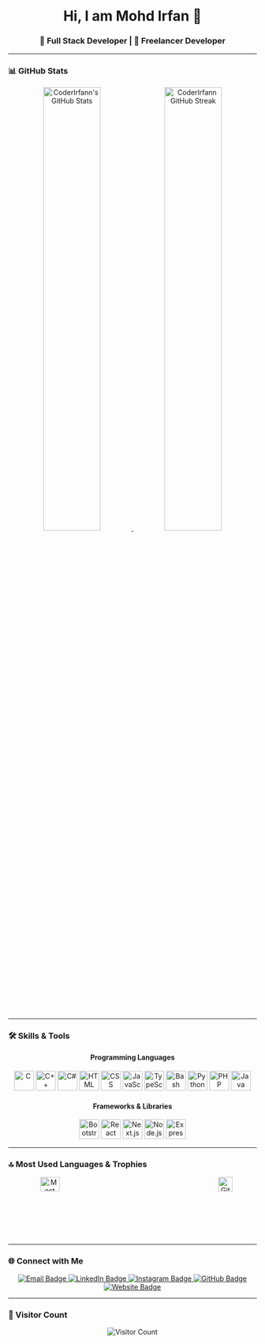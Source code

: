 <h1 align="center">Hi, I am Mohd Irfan 👋</h1>
<h3 align="center">🚀 Full Stack Developer | 🌟 Freelancer Developer</h3>

---

### 📊 GitHub Stats

<div align="center">
  <a href="https://github-readme-stats.vercel.app/api?username=CoderIrfann&include_all_commits=true&show_icons=true&theme=github_dark&hide_border=true">
    <img src="https://github-readme-stats.vercel.app/api?username=CoderIrfann&include_all_commits=true&show_icons=true&theme=github_dark&hide_border=true" alt="CoderIrfann's GitHub Stats" width="48%" />
  </a>
  <a href="https://github-readme-streak-stats.herokuapp.com/?user=CoderIrfann&theme=github_dark&hide_border=true">
    <img src="https://github-readme-streak-stats.herokuapp.com/?user=CoderIrfann&theme=github_dark&hide_border=true" alt="CoderIrfann GitHub Streak" width="48%" />
  </a>
</div>

---

### 🛠️ Skills & Tools

<div align="center">
  <h4>Programming Languages</h4>
  <img src="https://upload.wikimedia.org/wikipedia/commons/1/19/C_Logo.png" alt="C" height="40" />
  <img src="https://upload.wikimedia.org/wikipedia/commons/1/18/ISO_C%2B%2B_Logo.svg" alt="C++" height="40" />
  <img src="https://upload.wikimedia.org/wikipedia/commons/0/0d/C_Sharp_wordmark.svg" alt="C#" height="40" />
  <img src="https://upload.wikimedia.org/wikipedia/commons/6/61/HTML5_logo_and_wordmark.svg" alt="HTML" height="40" />
  <img src="https://upload.wikimedia.org/wikipedia/commons/d/d5/CSS3_logo_and_wordmark.svg" alt="CSS" height="40" />
  <img src="https://upload.wikimedia.org/wikipedia/commons/9/99/Unofficial_JavaScript_logo_2.svg" alt="JavaScript" height="40" />
  <img src="https://upload.wikimedia.org/wikipedia/commons/4/4c/Typescript_logo_2020.svg" alt="TypeScript" height="40" />
  <img src="https://upload.wikimedia.org/wikipedia/commons/8/82/Gnu-bash-logo.svg" alt="Bash" height="40" />
  <img src="https://upload.wikimedia.org/wikipedia/commons/c/c3/Python-logo-notext.svg" alt="Python" height="40" />
  <img src="https://upload.wikimedia.org/wikipedia/commons/2/27/PHP-logo.svg" alt="PHP" height="40" />
  <img src="https://cdn.worldvectorlogo.com/logos/java-4.svg" alt="Java" height="40" />
</div>

<div align="center">
  <h4>Frameworks & Libraries</h4>
  <img src="https://profilinator.rishav.dev/skills-assets/bootstrap-plain.svg" alt="Bootstrap" height="40" />
  <img src="https://profilinator.rishav.dev/skills-assets/react-original-wordmark.svg" alt="React" height="40" />
  <img src="https://soshace.com/wp-content/uploads/2019/10/Getting-Started-with-NextJS.jpg" alt="Next.js" height="40" />
  <img src="https://profilinator.rishav.dev/skills-assets/nodejs-original-wordmark.svg" alt="Node.js" height="40" />
  <img src="https://miro.medium.com/v2/resize:fit:1400/1*XP-mZOrIqX7OsFInN2ngRQ.png" alt="Express.js" height="40" />
</div>

---

### 🔝 Most Used Languages & Trophies

<div align="center" style="display: flex; justify-content: space-between;">
  <a href="https://github-readme-stats.vercel.app/api/top-langs/?username=CoderIrfann&theme=github_dark&hide_border=true&hide=Jupyter%20Notebook,css,html,scss&layout=compact"> 
    <img src="https://github-readme-stats.vercel.app/api/top-langs/?username=CoderIrfann&theme=github_dark&hide_border=true&hide=Jupyter%20Notebook,css,html,scss&layout=compact" alt="Most Used Languages" width="48%" />
  </a>
  <a href="https://github-profile-trophy.vercel.app/?username=CoderIrfann&row=3&column=4&no-bg=true">
    <img src="https://github-profile-trophy.vercel.app/?username=CoderIrfann&row=3&column=4&no-bg=true" alt="GitHub Trophies" width="48%" />
  </a>
</div>

---

### 🌐 Connect with Me

<div align="center">
  <a href="mailto:mohdirfan70097@gmail.com">
    <img src="https://img.shields.io/badge/Email-D14836?style=for-the-badge&logo=gmail&logoColor=white" alt="Email Badge" />
  </a>
  <a href="https://www.linkedin.com/feed/">
    <img src="https://img.shields.io/badge/LinkedIn-0A66C2?style=for-the-badge&logo=linkedin&logoColor=white" alt="LinkedIn Badge" />
  </a>
  <a href="https://www.instagram.com/code_with_irfan01/">
    <img src="https://img.shields.io/badge/Instagram-E4405F?style=for-the-badge&logo=instagram&logoColor=white" alt="Instagram Badge" />
  </a>
  <a href="https://github.com/CoderIrfann">
    <img src="https://img.shields.io/badge/GitHub-181717?style=for-the-badge&logo=github&logoColor=white" alt="GitHub Badge" />
  </a>

<a href="http://coderirfan.me/">
  <img src="https://img.shields.io/badge/Website-181717?style=for-the-badge&logo=internet-explorer&logoColor=white" alt="Website Badge" />
</a>


</div>

---

### 👥 Visitor Count

<div align="center">
  <img src="https://profile-counter.glitch.me/CoderIrfann/count.svg" alt="Visitor Count" />
</div>
